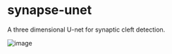 # synapse-unet
A three dimensional U-net for synaptic cleft detection. 

![image](https://github.com/zudi-lin/synapse-unet/img/unet_synapse.png)
